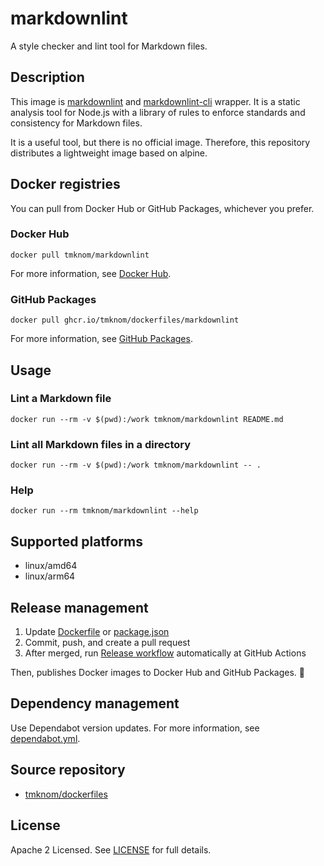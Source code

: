 # markdownlint

A style checker and lint tool for Markdown files.

## Description

This image is [markdownlint](https://github.com/DavidAnson/markdownlint) and
[markdownlint-cli](https://github.com/igorshubovych/markdownlint-cli) wrapper.
It is a static analysis tool for Node.js with a library of rules
to enforce standards and consistency for Markdown files.

It is a useful tool, but there is no official image.
Therefore, this repository distributes a lightweight image based on alpine.

## Docker registries

You can pull from Docker Hub or GitHub Packages, whichever you prefer.

### Docker Hub

```shell
docker pull tmknom/markdownlint
```

For more information, see [Docker Hub](https://hub.docker.com/repository/docker/tmknom/markdownlint).

### GitHub Packages

```shell
docker pull ghcr.io/tmknom/dockerfiles/markdownlint
```

For more information, see [GitHub Packages](https://github.com/tmknom/dockerfiles/pkgs/container/dockerfiles%2Fmarkdownlint).

## Usage

### Lint a Markdown file

```shell
docker run --rm -v $(pwd):/work tmknom/markdownlint README.md
```

### Lint all Markdown files in a directory

```shell
docker run --rm -v $(pwd):/work tmknom/markdownlint -- .
```

### Help

```shell
docker run --rm tmknom/markdownlint --help
```

## Supported platforms

- linux/amd64
- linux/arm64

## Release management

1. Update [Dockerfile](/markdownlint/Dockerfile) or [package.json](/markdownlint/package.json)
2. Commit, push, and create a pull request
3. After merged, run [Release workflow](/.github/workflows/release-markdownlint.yml) automatically at GitHub Actions

Then, publishes Docker images to Docker Hub and GitHub Packages. :rocket:

## Dependency management

Use Dependabot version updates.
For more information, see [dependabot.yml](/.github/dependabot.yml).

## Source repository

- [tmknom/dockerfiles](https://github.com/tmknom/dockerfiles/)

## License

Apache 2 Licensed. See [LICENSE](/LICENSE) for full details.
